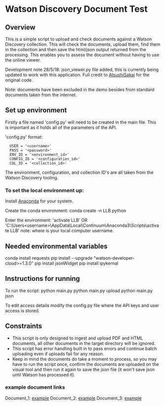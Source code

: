 # Watson Discovery Document Test
## Overview
This is a simple script to upload and check documents against a Watson Discovery collection. This will check the documents, upload them, find them in the collection and then save the html/json output returned from the processing. This enables you to assess the document without having to use the online viewer.

Development note 28/5/18: json_viewer.py file added, this is currently being updated to work with this application. Full credit to [AtsushiSakai](https://github.com/AtsushiSakai/PyJSONViewer) for the original code.

Note: documents have been excluded in the demo besides from standard documents taken from the internet.

## Set up environment
Firstly a file named 'config.py' will need to be created in the main file. This is important as it holds all of the parameters of the API.

'config.py' format:

      USER = '<username>'
      PASS = '<password>'
      ENV_ID = '<environment_id>'
      CONFIG_ID = '<configuration_id>'
      COL_ID = '<collection_id>'

The environment, configuration, and collection ID's are all taken from the Watson Discovery tooling.

### To set the local environment up:
Install [Anaconda](https://www.anaconda.com/download/#download) for your system.

Create the conda environment:
  conda create -n LLB python

Enter the environment:
'activate LLB'
 OR
'C:\Users\<username>\AppData\Local\Continuum\Anaconda3\Scripts\activate LLB'
note: where <username> is your local computer username.

## Needed environmental variables
conda install requests
pip install --upgrade "watson-developer-cloud>=1.3.0"
pip install jsonWidget
pip install ipykernal

## Instructions for running
To run the script:
    python main.py
    python main.py upload
    python main.py json

To edit access details modify the config.py file where the API keys and user access is stored.

## Constraints
- This script is only designed to ingest and upload PDF and HTML documents, all other documents in the target directory will be ignored.
- This script has error handling built in to pass errors and continue batch uploading even if uploads fail for any reason.
- Keep in mind the documents do take a moment to process, so you may have to run the script once, confirm the documents are uploaded on the visual tool and then run it again to save the json file (it won't save json until Watson has processed it).

### example document links
Document_1: [example](https://19of32x2yl33s8o4xza0gf14-wpengine.netdna-ssl.com/wp-content/uploads/Exhibit-A-SAMPLE-CONTRACT.pdf)
Document_2: [example](https://www.sdcwa.org/sites/default/files/files/business-opps/ProfessionalServiceContract.pdf)
Document_3: [example](https://www.myescambia.com/sites/myescambia.com/files/pages/2012/Oct/Uniform%20Contract%20Format/I_%20BRIDGES%20DOCKS%20AND%20BOAT%20RAMPS.pdf)
